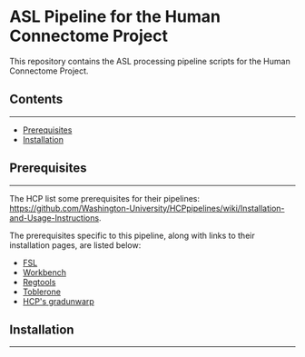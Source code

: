 # ASL Pipeline for the Human Connectome Project
This repository contains the ASL processing pipeline scripts for the Human Connectome Project.

## Contents
-----
- [Prerequisites](#prerequisites)
- [Installation](#installation)

## Prerequisites
-----
The HCP list some prerequisites for their pipelines: https://github.com/Washington-University/HCPpipelines/wiki/Installation-and-Usage-Instructions.

The prerequisites specific to this pipeline, along with links to their installation pages, are listed below:
- [FSL](https://fsl.fmrib.ox.ac.uk/fsl/fslwiki/FslInstallation)
- [Workbench](https://www.humanconnectome.org/software/get-connectome-workbench)
- [Regtools](https://github.com/tomfrankkirk/regtools)
- [Toblerone](https://ibme-gitcvs.eng.ox.ac.uk/TomK/pytoblerone)
- [HCP's gradunwarp](https://github.com/Washington-University/gradunwarp)

## Installation
-----
